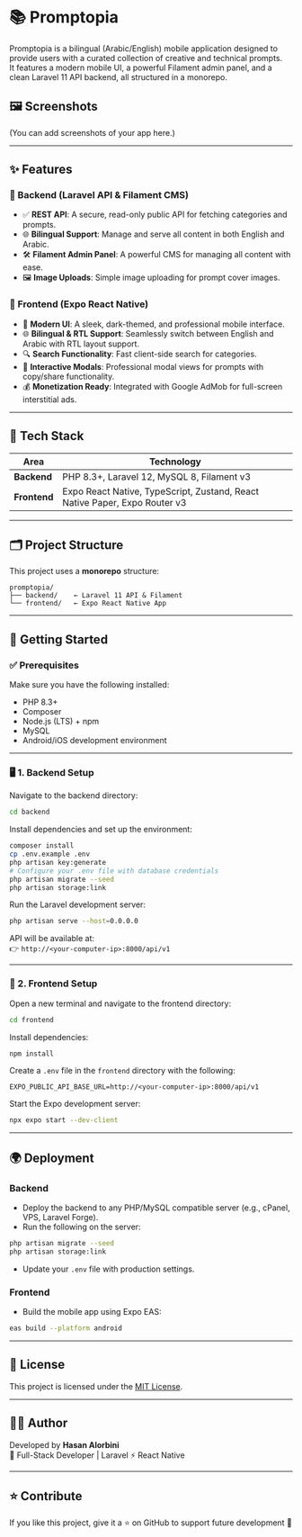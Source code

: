 # 📚 Promptopia

Promptopia is a bilingual (Arabic/English) mobile application designed to provide users with a curated collection of creative and technical prompts.  
It features a modern mobile UI, a powerful Filament admin panel, and a clean Laravel 11 API backend, all structured in a monorepo.

## 🖼️ Screenshots
(You can add screenshots of your app here.)
<!-- Example:
![Home Screen](screenshots/home.png)
![Prompt Modal](screenshots/modal.png)
-->

---

## ✨ Features

### 🧠 Backend (Laravel API & Filament CMS)
- ✅ **REST API**: A secure, read-only public API for fetching categories and prompts.  
- 🌐 **Bilingual Support**: Manage and serve all content in both English and Arabic.  
- 🛠️ **Filament Admin Panel**: A powerful CMS for managing all content with ease.  
- 🖼️ **Image Uploads**: Simple image uploading for prompt cover images.

### 📱 Frontend (Expo React Native)
- 🖤 **Modern UI**: A sleek, dark-themed, and professional mobile interface.  
- 🌐 **Bilingual & RTL Support**: Seamlessly switch between English and Arabic with RTL layout support.  
- 🔍 **Search Functionality**: Fast client-side search for categories.  
- 💬 **Interactive Modals**: Professional modal views for prompts with copy/share functionality.  
- 💰 **Monetization Ready**: Integrated with Google AdMob for full-screen interstitial ads.

---

## 🧰 Tech Stack

| Area          | Technology                                                            |
|---------------|-----------------------------------------------------------------------|
| **Backend**   | PHP 8.3+, Laravel 12, MySQL 8, Filament v3                             |
| **Frontend**  | Expo React Native, TypeScript, Zustand, React Native Paper, Expo Router v3 |

---

## 🗂️ Project Structure

This project uses a **monorepo** structure:

```
promptopia/
├── backend/    ← Laravel 11 API & Filament
└── frontend/   ← Expo React Native App
```

---

## 🚀 Getting Started

### ✅ Prerequisites

Make sure you have the following installed:

- PHP 8.3+
- Composer
- Node.js (LTS) + npm
- MySQL
- Android/iOS development environment

---

### 🖥️ 1. Backend Setup

Navigate to the backend directory:

```bash
cd backend
```

Install dependencies and set up the environment:

```bash
composer install
cp .env.example .env
php artisan key:generate
# Configure your .env file with database credentials
php artisan migrate --seed
php artisan storage:link
```

Run the Laravel development server:

```bash
php artisan serve --host=0.0.0.0
```

API will be available at:  
👉 `http://<your-computer-ip>:8000/api/v1`

---

### 📱 2. Frontend Setup

Open a new terminal and navigate to the frontend directory:

```bash
cd frontend
```

Install dependencies:

```bash
npm install
```

Create a `.env` file in the `frontend` directory with the following:

```
EXPO_PUBLIC_API_BASE_URL=http://<your-computer-ip>:8000/api/v1
```

Start the Expo development server:

```bash
npx expo start --dev-client
```

---

## 🌍 Deployment

### Backend
- Deploy the backend to any PHP/MySQL compatible server (e.g., cPanel, VPS, Laravel Forge).  
- Run the following on the server:
```bash
php artisan migrate --seed
php artisan storage:link
```
- Update your `.env` file with production settings.

### Frontend
- Build the mobile app using Expo EAS:
```bash
eas build --platform android
```

---

## 📜 License

This project is licensed under the [MIT License](LICENSE).

---

## 👨‍💻 Author

Developed by **Hasan Alorbini**  
🚀 Full-Stack Developer | Laravel ⚡ React Native

---

## ⭐ Contribute

If you like this project, give it a ⭐ on GitHub to support future development 🙌

